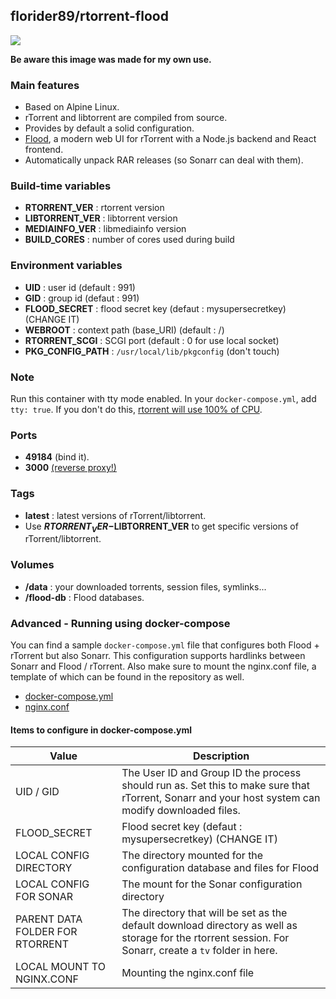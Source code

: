 ## florider89/rtorrent-flood

![](https://camo.githubusercontent.com/d8f5cb502f06e0ea1cc171550c2bed035293c1a9/68747470733a2f2f73332e616d617a6f6e6177732e636f6d2f6a6f686e667572726f772e636f6d2f73686172652f666c6f6f642d73637265656e73686f742d612d303630362e706e67)

**Be aware this image was made for my own use.**

### Main features
- Based on Alpine Linux.
- rTorrent and libtorrent are compiled from source.
- Provides by default a solid configuration.
- [Flood](https://github.com/jfurrow/flood), a modern web UI for rTorrent with a Node.js backend and React frontend.
- Automatically unpack RAR releases (so Sonarr can deal with them).

### Build-time variables
- **RTORRENT_VER** : rtorrent version
- **LIBTORRENT_VER** : libtorrent version
- **MEDIAINFO_VER** : libmediainfo version
- **BUILD_CORES** : number of cores used during build

### Environment variables
- **UID** : user id (default : 991)
- **GID** : group id (defaut : 991)
- **FLOOD_SECRET** : flood secret key (defaut : mysupersecretkey) (CHANGE IT)
- **WEBROOT** : context path (base_URI) (default : /)
- **RTORRENT_SCGI** : SCGI port (default : 0 for use local socket)
- **PKG_CONFIG_PATH** : `/usr/local/lib/pkgconfig` (don't touch)

### Note
Run this container with tty mode enabled. In your `docker-compose.yml`, add `tty: true`. If you don't do this, [rtorrent will use 100% of CPU](https://github.com/Wonderfall/dockerfiles/issues/156).

### Ports
- **49184** (bind it).
- **3000** [(reverse proxy!)](https://github.com/hardware/mailserver/wiki/Reverse-proxy-configuration)

### Tags
- **latest** : latest versions of rTorrent/libtorrent.
- Use **$RTORRENT_VER-$LIBTORRENT_VER** to get specific versions of rTorrent/libtorrent.

### Volumes
- **/data** : your downloaded torrents, session files, symlinks...
- **/flood-db** : Flood databases.

### Advanced - Running using docker-compose
You can find a sample `docker-compose.yml` file that configures both Flood + rTorrent but also Sonarr. This configuration supports hardlinks between Sonarr and Flood / rTorrent.
Also make sure to mount the nginx.conf file, a template of which can be found in the repository as well.

* [docker-compose.yml](docker-compose.yml)
* [nginx.conf](nginx.conf)

#### Items to configure in docker-compose.yml
Value | Description
--- | ---
UID / GID | The User ID and Group ID the process should run as. Set this to make sure that rTorrent, Sonarr and your host system can modify downloaded files.
FLOOD_SECRET | Flood secret key (defaut : mysupersecretkey) (CHANGE IT)
LOCAL CONFIG DIRECTORY | The directory mounted for the configuration database and files for Flood
LOCAL CONFIG FOR SONAR | The mount for the Sonar configuration directory
PARENT DATA FOLDER FOR RTORRENT | The directory that will be set as the default download directory as well as storage for the rtorrent session. For Sonarr, create a `tv` folder in here.
LOCAL MOUNT TO NGINX.CONF | Mounting the nginx.conf file
